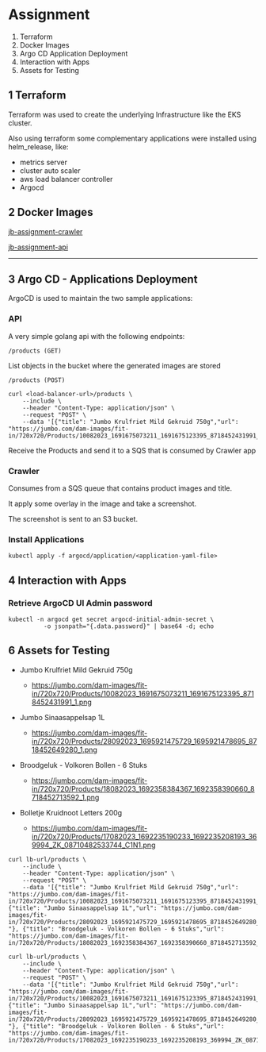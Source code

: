 # Assignment 

1. Terraform
2. Docker Images
3. Argo CD Application Deployment
4. Interaction with Apps
6. Assets for Testing


## 1 Terraform

Terraform was used to create the underlying Infrastructure like the EKS cluster.

Also using terraform some complementary applications were installed using helm_release, like:
- metrics server
- cluster auto scaler
- aws load balancer controller
- Argocd



## 2 Docker Images

[jb-assignment-crawler](https://hub.docker.com/repository/docker/llleonardo/jb-assignment-crawler)

[jb-assignment-api](https://hub.docker.com/repository/docker/llleonardo/jb-assignment-api)

---

## 3 Argo CD - Applications Deployment

ArgoCD is used to maintain the two sample applications:

### API
A very simple golang api with the following endpoints:

```
/products (GET)
```
List objects in the bucket where the generated images are stored

```
/products (POST)

curl <load-balancer-url>/products \
    --include \
    --header "Content-Type: application/json" \
    --request "POST" \
    --data '[{"title": "Jumbo Krulfriet Mild Gekruid 750g","url": "https://jumbo.com/dam-images/fit-in/720x720/Products/10082023_1691675073211_1691675123395_8718452431991_1.png"}]'

```
Receive the Products and send it to a SQS that is consumed by Crawler app

### Crawler

Consumes from a SQS queue that contains product images and title.

It apply some overlay in the image and take a screenshot.

The screenshot is sent to an S3 bucket.


### Install Applications

```
kubectl apply -f argocd/application/<application-yaml-file>
```



## 4 Interaction with Apps 

### Retrieve ArgoCD UI Admin password

```
kubectl -n argocd get secret argocd-initial-admin-secret \
          -o jsonpath="{.data.password}" | base64 -d; echo
```

## 6 Assets for Testing

- Jumbo Krulfriet Mild Gekruid 750g
    - https://jumbo.com/dam-images/fit-in/720x720/Products/10082023_1691675073211_1691675123395_8718452431991_1.png

- Jumbo Sinaasappelsap 1L
    - https://jumbo.com/dam-images/fit-in/720x720/Products/28092023_1695921475729_1695921478695_8718452649280_1.png 

- Broodgeluk - Volkoren Bollen - 6 Stuks
    - https://jumbo.com/dam-images/fit-in/720x720/Products/18082023_1692358384367_1692358390660_8718452713592_1.png

- Bolletje Kruidnoot Letters 200g
    - https://jumbo.com/dam-images/fit-in/720x720/Products/17082023_1692235190233_1692235208193_369994_ZK_08710482533744_C1N1.png

```
curl lb-url/products \
    --include \
    --header "Content-Type: application/json" \
    --request "POST" \
    --data '[{"title": "Jumbo Krulfriet Mild Gekruid 750g","url": "https://jumbo.com/dam-images/fit-in/720x720/Products/10082023_1691675073211_1691675123395_8718452431991_1.png"}, {"title": "Jumbo Sinaasappelsap 1L","url": "https://jumbo.com/dam-images/fit-in/720x720/Products/28092023_1695921475729_1695921478695_8718452649280_1.png "}, {"title": "Broodgeluk - Volkoren Bollen - 6 Stuks","url": "https://jumbo.com/dam-images/fit-in/720x720/Products/18082023_1692358384367_1692358390660_8718452713592_1.png"}]'
```
```
curl lb-url/products \
    --include \
    --header "Content-Type: application/json" \
    --request "POST" \
    --data '[{"title": "Jumbo Krulfriet Mild Gekruid 750g","url": "https://jumbo.com/dam-images/fit-in/720x720/Products/10082023_1691675073211_1691675123395_8718452431991_1.png"}, {"title": "Jumbo Sinaasappelsap 1L","url": "https://jumbo.com/dam-images/fit-in/720x720/Products/28092023_1695921475729_1695921478695_8718452649280_1.png "}, {"title": "Broodgeluk - Volkoren Bollen - 6 Stuks","url": "https://jumbo.com/dam-images/fit-in/720x720/Products/17082023_1692235190233_1692235208193_369994_ZK_08710482533744_C1N1.png"}]'
```
